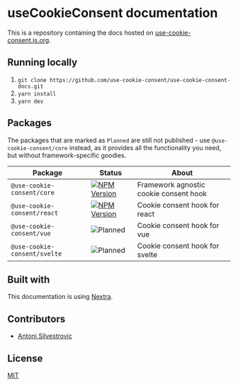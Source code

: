 # useCookieConsent documentation

This is a repository containing the docs hosted on [use-cookie-consent.js.org](https://use-cookie-consent.js.org/).

## Running locally

1. `git clone https://github.com/use-cookie-consent/use-cookie-consent-docs.git`
2. `yarn install`
3. `yarn dev`

## Packages

The packages that are marked as `Planned` are still not published - use `@use-cookie-consent/core` instead, as it provides all the functionality you need, but without framework-specific goodies.

| Package | Status | About |
| ------- | ------ | ----- |
| `@use-cookie-consent/core` | [![NPM Version](https://img.shields.io/npm/v/@use-cookie-consent/core)](https://github.com/use-cookie-consent/use-cookie-consent-core) | Framework agnostic cookie consent hook |
| `@use-cookie-consent/react` | [![NPM Version](https://img.shields.io/npm/v/@use-cookie-consent/react)](https://github.com/use-cookie-consent/use-cookie-consent-react) | Cookie consent hook for react |
| `@use-cookie-consent/vue` | ![Planned](https://shields.io/badge/status-Planned-lightgrey) | Cookie consent hook for vue |
| `@use-cookie-consent/svelte` | ![Planned](https://shields.io/badge/status-Planned-lightgrey) | Cookie consent hook for svelte |

## Built with

This documentation is using [Nextra](https://github.com/shuding/nextra).

## Contributors

- [Antoni Silvestrovic](https://github.com/bring-shrubbery)

## License

[MIT](https://github.com/use-cookie-consent/use-cookie-consent-docs/blob/main/LICENSE)

